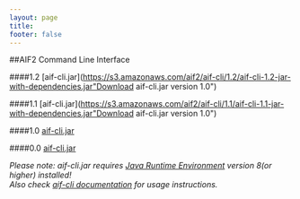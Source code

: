 ```yaml
---
layout: page
title:
footer: false
---
```


##AIF2 Command Line Interface

####1.2
[aif-cli.jar](https://s3.amazonaws.com/aif2/aif-cli/1.2/aif-cli-1.2-jar-with-dependencies.jar"Download aif-cli.jar version 1.0")

####1.1
[aif-cli.jar](https://s3.amazonaws.com/aif2/aif-cli/1.1/aif-cli-1.1-jar-with-dependencies.jar"Download aif-cli.jar version 1.0")

####1.0
[aif-cli.jar](https://s3.amazonaws.com/aif2/aif-cli/1.0/aif-cli.jar "Download aif-cli.jar version 1.0")

####0.0
[aif-cli.jar](https://s3.amazonaws.com/aif2/aif-cli/0.0.0/aif-cli.jar "Download aif-cli.jar version 0.0")


*Please note: aif-cli.jar requires [Java Runtime Environment](http://www.oracle.com/technetwork/java/javase/downloads/index.html "Java download page") version 8(or higher) installed!*  
*Also check [aif-cli documentation](/docs/aif-cli/ "aif-cli documentation") for usage instructions.*